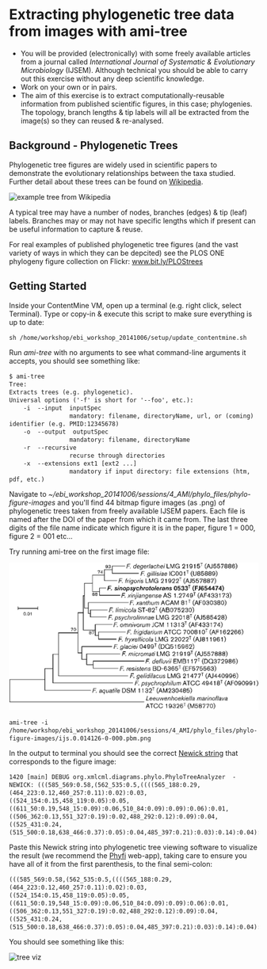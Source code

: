 Extracting phylogenetic tree data from images with ami-tree
============================

 * You will be provided (electronically) with some freely available articles from a journal called *International Journal of Systematic & Evolutionary Microbiology* (IJSEM). Although technical you should be able to carry out this exercise without any deep scientific knowledge.
 * Work on your own or in pairs.
 * The aim of this exercise is to extract computationally-reusable information from published scientific figures, in this case; phylogenies. The topology, branch lengths & tip labels will all be extracted from the image(s) so they can reused & re-analysed. 

 Background - Phylogenetic Trees
 --------

Phylogenetic tree figures are widely used in scientific papers to demonstrate the evolutionary relationships between the taxa studied. Further detail about these trees can be found on [Wikipedia](http://en.wikipedia.org/wiki/Phylogenetic_tree). 

![example tree from Wikipedia](http://upload.wikimedia.org/wikipedia/commons/thumb/3/3f/NewickExample.svg/500px-NewickExample.svg.png)

A typical tree may have a number of nodes, branches (edges) & tip (leaf) labels. Branches may or may not have specific lengths which if present can be useful information to capture & reuse.

For real examples of published phylogenetic tree figures (and the vast variety of ways in which they can be depcited) see the PLOS ONE phylogeny figure collection on Flickr: www.bit.ly/PLOStrees


## Getting Started

 
 Inside your ContentMine VM, open up a terminal (e.g. right click, select Terminal).
 Type or copy-in & execute this script to make sure everything is up to date:
 ```
 sh /home/workshop/ebi_workshop_20141006/setup/update_contentmine.sh
 ```
 
 Run *ami-tree* with no arguments to see what command-line arguments it accepts, you should see something like:
 
```
$ ami-tree
Tree: 
Extracts trees (e.g. phylogenetic).
Universal options ('-f' is short for '--foo', etc.):
    -i  --input  inputSpec
                 mandatory: filename, directoryName, url, or (coming) identifier (e.g. PMID:12345678)
    -o  --output  outputSpec
                 mandatory: filename, directoryName
    -r  --recursive
                 recurse through directories
    -x  --extensions ext1 [ext2 ...]
                 mandatory if input directory: file extensions (htm, pdf, etc.)

```

Navigate to *~/ebi_workshop_20141006/sessions/4_AMI/phylo_files/phylo-figure-images* and you'll find 44 bitmap figure images (as .png) of phylogenetic trees taken from freely available IJSEM papers. Each file is named after the DOI of the paper from which it came from. The last three digits of the file name indicate which figure it is in the paper, figure 1 = 000, figure 2 = 001 etc...

Try running ami-tree on the first image file:

![image of first tree](https://raw.githubusercontent.com/ContentMine/ebi_workshop_20141006/master/sessions/4_AMI/phylo_files/phylo-figure-images/ijs.0.014126-0-000.pbm.png)

```
ami-tree -i /home/workshop/ebi_workshop_20141006/sessions/4_AMI/phylo_files/phylo-figure-images/ijs.0.014126-0-000.pbm.png
```

In the output to terminal you should see the correct [Newick string](http://en.wikipedia.org/wiki/Newick_format) that corresponds to the figure image:

```
1420 [main] DEBUG org.xmlcml.diagrams.phylo.PhyloTreeAnalyzer  - NEWICK: (((585_569:0.58,(562_535:0.5,((((565_188:0.29,(464_223:0.12,460_257:0.11):0.02):0.03,((524_154:0.15,458_119:0.05):0.05,((611_50:0.19,548_15:0.09):0.06,510_84:0.09):0.09):0.06):0.01,((506_362:0.13,551_327:0.19):0.02,488_292:0.12):0.09):0.04,((525_431:0.24,(515_500:0.18,638_466:0.37):0.05):0.04,485_397:0.21):0.03):0.14):0.04):0.06,386_605:0.33):0.25,639_659:0.97):0.03;
```

Paste this Newick string into phylogenetic tree viewing software to visualize the result (we recommend the [Phyfi](http://cgi-www.daimi.au.dk/cgi-chili/phyfi/go) web-app), taking care to ensure you have all of it from the first parenthesis, to the final semi-colon:

```
(((585_569:0.58,(562_535:0.5,((((565_188:0.29,(464_223:0.12,460_257:0.11):0.02):0.03,((524_154:0.15,458_119:0.05):0.05,((611_50:0.19,548_15:0.09):0.06,510_84:0.09):0.09):0.06):0.01,((506_362:0.13,551_327:0.19):0.02,488_292:0.12):0.09):0.04,((525_431:0.24,(515_500:0.18,638_466:0.37):0.05):0.04,485_397:0.21):0.03):0.14):0.04):0.06,386_605:0.33):0.25,639_659:0.97):0.03;
```

You should see something like this:

![tree viz](https://dl.dropboxusercontent.com/u/757135/ami-tree-viz.png)

